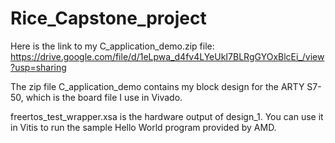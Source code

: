 # Rice_Capstone_project

Here is the link to my C_application_demo.zip file:
https://drive.google.com/file/d/1eLpwa_d4fv4LYeUkI7BLRgGYOxBlcEi_/view?usp=sharing

The zip file C_application_demo contains my block design for the ARTY S7-50, which is the board file I use in Vivado.

freertos_test_wrapper.xsa is the hardware output of design_1. You can use it in Vitis to run the sample Hello World program provided by AMD.


